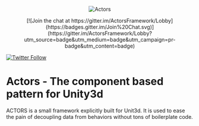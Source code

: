 <p align="center">
    <img src="http://raw.pixeye.games/logo_framework.png" alt="Actors">
</p>
<p align="center">
[![Join the chat at https://gitter.im/ActorsFramework/Lobby](https://badges.gitter.im/Join%20Chat.svg)](https://gitter.im/ActorsFramework/Lobby?utm_source=badge&utm_medium=badge&utm_campaign=pr-badge&utm_content=badge)


[![Twitter Follow](https://img.shields.io/twitter/follow/espadrine.svg?style=flat-square&label=Follow)](https://twitter.com/dimmPixeye)
</p>

Actors - The component based pattern for Unity3d
================================================================
ACTORS  is a small framework explicitly built for Unit3d. It is used to ease the pain of decoupling data from behaviors without tons of boilerplate code. 
